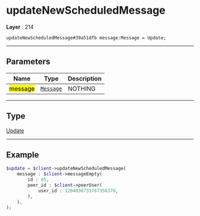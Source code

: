 # updateNewScheduledMessage

**Layer** : 214

```tl
updateNewScheduledMessage#39a51dfb message:Message = Update;
```

---

## Parameters

| Name | Type | Description |
| :---: | :---: | :--- |
| <mark>message</mark> | [`Message`](type/Message) | NOTHING |

---

## Type

[Update](type/Update)

---

## Example

```php
$update = $client->updateNewScheduledMessage(
	message : $client->messageEmpty(
		id : 45,
		peer_id : $client->peerUser(
			user_id : 1204036733767356378,
		),
	),
);
```